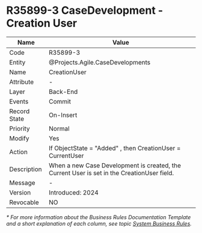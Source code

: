 ﻿---
erp.type: business-rule
erp.entity: Projects.Agile.CaseDevelopments
---

# R35899-3 CaseDevelopment - Creation User
| Name | Value |
| ---- | ----- |
| Code | R35899-3 |
| Entity | @Projects.Agile.CaseDevelopments |
| Name | CreationUser |
| Attribute | - |
| Layer | Back-End |
| Events | Commit |
| Record State | On-Insert |
| Priority | Normal |
| Modify | Yes |
| Action | If ObjectState = "Added" , then CreationUser = CurrentUser|
| Description| When a new Case Development is created, the Current User is set in the CreationUser field. |
| Message | - |
| Version | Introduced: 2024 |
| Revocable | NO |

*\* For more information about the Business Rules Documentation Template and a short explanation of each column, see
topic [System Business Rules](../templates/template-description-system-business-rules.md).*

